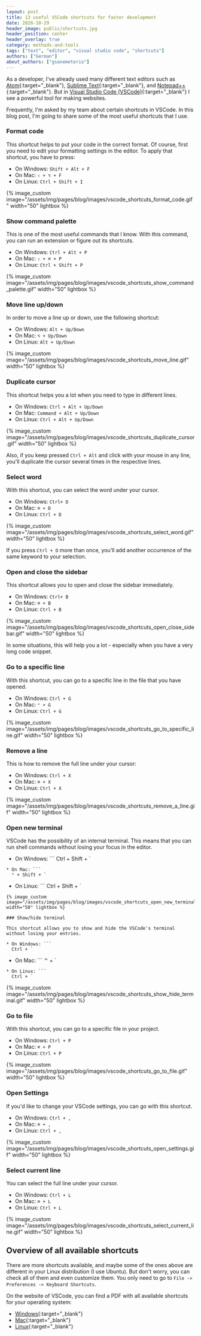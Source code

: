 ```yaml
---
layout: post
title: 13 useful VSCode shortcuts for faster development
date: 2020-10-29
header_image: public/shortcuts.jpg
header_position: center
header_overlay: true
category: methods-and-tools
tags: ["text", "editor", "visual studio code", "shortcuts"]
authors: ["German"]
about_authors: ["gsanemeterio"]
---
```


As a developer, I've already used many different text editors such as [Atom](https://atom.io/){:target="_blank"}, [Sublime Text](https://www.sublimetext.com/){:target="_blank"}, and [Notepad++](https://notepad-plus-plus.org/downloads/){:target="_blank"}.
But in [Visual Studio Code (VSCode)](https://code.visualstudio.com/){:target="_blank"} I see a powerful tool for making websites.

Frequently, I'm asked by my team about certain shortcuts in VSCode.
In this blog post, I'm going to share some of the most useful shortcuts that I use.

### Format code

This shortcut helps to put your code in the correct format.
Of course, first you need to edit your formatting settings in the editor.
To apply that shortcut, you have to press:

* On Windows: `Shift + Alt + F`
* On Mac: `⇧ + ⌥ + F`
* On Linux: `Ctrl + Shift + I`

{% image_custom image="/assets/img/pages/blog/images/vscode_shortcuts_format_code.gif" width="50" lightbox %}

### Show command palette

This is one of the most useful commands that I know.
With this command, you can run an extension or figure out its shortcuts.

* On Windows: `Ctrl + Alt + P`
* On Mac: `⇧ + ⌘ + P`
* On Linux: `Ctrl + Shift + P`

{% image_custom image="/assets/img/pages/blog/images/vscode_shortcuts_show_command_palette.gif" width="50" lightbox %}

### Move line up/down

In order to move a line up or down, use the following shortcut:

* On Windows: `Alt + Up/Down`
* On Mac: `⌥ + Up/Down`
* On Linux: `Alt + Up/Down`

{% image_custom image="/assets/img/pages/blog/images/vscode_shortcuts_move_line.gif" width="50" lightbox %}

### Duplicate cursor

This shortcut helps you a lot when you need to type in different lines.

* On Windows: `Ctrl + Alt + Up/Down`
* On Mac: `Command + Alt + Up/Down`
* On Linux: `Ctrl + Alt + Up/Down`

{% image_custom image="/assets/img/pages/blog/images/vscode_shortcuts_duplicate_cursor.gif" width="50" lightbox %}

Also, if you keep pressed `Ctrl + Alt` and click with your mouse in any line, you'll duplicate the cursor several times in the respective lines.

### Select word

With this shortcut, you can select the word under your cursor.

* On Windows: `Ctrl+ D`
* On Mac: `⌘ + D`
* On Linux: `Ctrl + D`

{% image_custom image="/assets/img/pages/blog/images/vscode_shortcuts_select_word.gif" width="50" lightbox %}

If you press `Ctrl + D` more than once, you’ll add another occurrence of the same keyword to your selection.

### Open and close the sidebar

This shortcut allows you to open and close the sidebar immediately.

* On Windows: `Ctrl+ B`
* On Mac: `⌘ + B`
* On Linux: `Ctrl + B`

{% image_custom image="/assets/img/pages/blog/images/vscode_shortcuts_open_close_sidebar.gif" width="50" lightbox %}

In some situations, this will help you a lot - especially when you have a very long code snippet.

### Go to a specific line

With this shortcut, you can go to a specific line in the file that you have opened.

* On Windows: `Ctrl + G`
* On Mac: `⌃ + G`
* On Linux: `Ctrl + G`

{% image_custom image="/assets/img/pages/blog/images/vscode_shortcuts_go_to_specific_line.gif" width="50" lightbox %}

### Remove a line

This is how to remove the full line under your cursor:

* On Windows: `Ctrl + X`
* On Mac: `⌘ + X`
* On Linux: `Ctrl + X`

{% image_custom image="/assets/img/pages/blog/images/vscode_shortcuts_remove_a_line.gif" width="50" lightbox %}

### Open new terminal

VSCode has the possibility of an internal terminal.
This means that you can run shell commands without losing your focus in the editor.

* On Windows: ```
  Ctrl + Shift + `
```
* On Mac: ```
  ⌃ + Shift + `
```
* On Linux: ```
  Ctrl + Shift + `
```
{% image_custom image="/assets/img/pages/blog/images/vscode_shortcuts_open_new_terminal.gif" width="50" lightbox %}

### Show/hide terminal

This shortcut allows you to show and hide the VSCode's terminal without losing your entries.

* On Windows: ```
  Ctrl + `
```
* On Mac: ```
  ⌃ + `
```
* On Linux: ```
  Ctrl + `
```

{% image_custom image="/assets/img/pages/blog/images/vscode_shortcuts_show_hide_terminal.gif" width="50" lightbox %}

### Go to file

With this shortcut, you can go to a specific file in your project.

* On Windows: `Ctrl + P`
* On Mac: `⌘ + P`
* On Linux: `Ctrl + P`

{% image_custom image="/assets/img/pages/blog/images/vscode_shortcuts_go_to_file.gif" width="50" lightbox %}

### Open Settings

If you'd like to change your VSCode settings, you can go with this shortcut.

* On Windows: `Ctrl + ,`
* On Mac: `⌘ + ,`
* On Linux: `Ctrl + ,`

{% image_custom image="/assets/img/pages/blog/images/vscode_shortcuts_open_settings.gif" width="50" lightbox %}

### Select current line

You can select the full line under your cursor.

* On Windows: `Ctrl + L`
* On Mac: `⌘ + L`
* On Linux: `Ctrl + L`

{% image_custom image="/assets/img/pages/blog/images/vscode_shortcuts_select_current_line.gif" width="50" lightbox %}

## Overview of all available shortcuts

There are more shortcuts available, and maybe some of the ones above are different in your Linux distribution (I use Ubuntu).
But don't worry, you can check all of them and even customize them.
You only need to go to `File -> Preferences -> Keyboard Shortcuts`.

On the website of VSCode, you can find a PDF with all available shortcuts for your operating system:

* [Windows](https://code.visualstudio.com/shortcuts/keyboard-shortcuts-windows.pdf){:target="_blank"}
* [Mac](https://code.visualstudio.com/shortcuts/keyboard-shortcuts-macos.pdf){:target="_blank"}
* [Linux](https://code.visualstudio.com/shortcuts/keyboard-shortcuts-linux.pdf){:target="_blank"}
